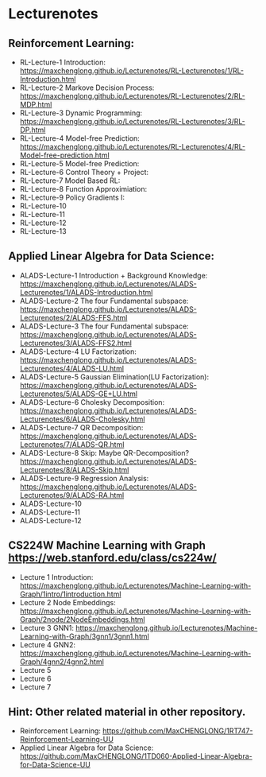 # Lecturenotes
## Reinforcement Learning:
- RL-Lecture-1 Introduction: https://maxchenglong.github.io/Lecturenotes/RL-Lecturenotes/1/RL-Introduction.html
- RL-Lecture-2 Markove Decision Process: https://maxchenglong.github.io/Lecturenotes/RL-Lecturenotes/2/RL-MDP.html
- RL-Lecture-3 Dynamic Programming: https://maxchenglong.github.io/Lecturenotes/RL-Lecturenotes/3/RL-DP.html
- RL-Lecture-4 Model-free Prediction: https://maxchenglong.github.io/Lecturenotes/RL-Lecturenotes/4/RL-Model-free-prediction.html
- RL-Lecture-5 Model-free Prediction:
- RL-Lecture-6 Control Theory + Project:
- RL-Lecture-7 Model Based RL: 
- RL-Lecture-8 Function Approximiation: 
- RL-Lecture-9 Policy Gradients I: 
- RL-Lecture-10
- RL-Lecture-11
- RL-Lecture-12
- RL-Lecture-13
## Applied Linear Algebra for Data Science:
- ALADS-Lecture-1 Introduction + Background Knowledge: https://maxchenglong.github.io/Lecturenotes/ALADS-Lecturenotes/1/ALADS-Introduction.html
- ALADS-Lecture-2 The four Fundamental subspace: https://maxchenglong.github.io/Lecturenotes/ALADS-Lecturenotes/2/ALADS-FFS.html
- ALADS-Lecture-3 The four Fundamental subspace: https://maxchenglong.github.io/Lecturenotes/ALADS-Lecturenotes/3/ALADS-FFS2.html
- ALADS-Lecture-4 LU Factorization: https://maxchenglong.github.io/Lecturenotes/ALADS-Lecturenotes/4/ALADS-LU.html
- ALADS-Lecture-5 Gaussian Elimination(LU Factorization): https://maxchenglong.github.io/Lecturenotes/ALADS-Lecturenotes/5/ALADS-GE+LU.html
- ALADS-Lecture-6 Cholesky Decomposition: https://maxchenglong.github.io/Lecturenotes/ALADS-Lecturenotes/6/ALADS-Cholesky.html
- ALADS-Lecture-7 QR Decomposition: https://maxchenglong.github.io/Lecturenotes/ALADS-Lecturenotes/7/ALADS-QR.html
- ALADS-Lecture-8 Skip: Maybe QR-Decomposition? https://maxchenglong.github.io/Lecturenotes/ALADS-Lecturenotes/8/ALADS-Skip.html
- ALADS-Lecture-9 Regression Analysis: https://maxchenglong.github.io/Lecturenotes/ALADS-Lecturenotes/9/ALADS-RA.html
- ALADS-Lecture-10
- ALADS-Lecture-11
- ALADS-Lecture-12
## CS224W Machine Learning with Graph https://web.stanford.edu/class/cs224w/
- Lecture 1 Introduction: https://maxchenglong.github.io/Lecturenotes/Machine-Learning-with-Graph/1intro/1introduction.html
- Lecture 2 Node Embeddings: https://maxchenglong.github.io/Lecturenotes/Machine-Learning-with-Graph/2node/2NodeEmbeddings.html
- Lecture 3 GNN1: https://maxchenglong.github.io/Lecturenotes/Machine-Learning-with-Graph/3gnn1/3gnn1.html
- Lecture 4 GNN2: https://maxchenglong.github.io/Lecturenotes/Machine-Learning-with-Graph/4gnn2/4gnn2.html
- Lecture 5
- Lecture 6
- Lecture 7

## Hint: Other related material in other repository.
- Reinforcement Learning: https://github.com/MaxCHENGLONG/1RT747-Reinforcement-Learning-UU
- Applied Linear Algebra for Data Science: https://github.com/MaxCHENGLONG/1TD060-Applied-Linear-Algebra-for-Data-Science-UU 
